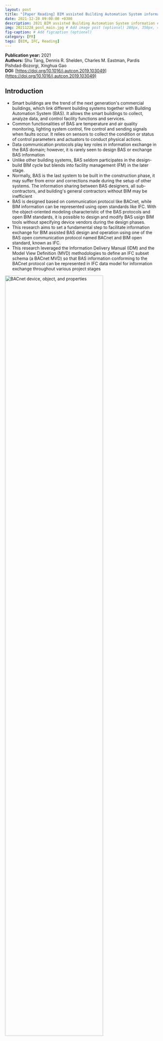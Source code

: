 ```yaml
---
layout: post
title: "[Paper Reading] BIM assisted Building Automation System information exchange using BACnet and IFC"
date: 2021-12-28 09:00:00 +0300
description: 2021_BIM assisted Building Automation System information exchange using BACnet and IFC # Add post description (optional)
img: 20211228_post_main.jpg # Add image post (optional) 280px, 350px, 470px, 700px, 940px
fig-caption: # Add figcaption (optional)
category: [PR]
tags: [BIM, IFC, Reading]
---
```


**Publication year:** 2021 <br>
**Authors:** Shu Tang, Dennis R. Shelden, Charles M. Eastman, Pardis Pishdad-Bozorgi, Xinghua Gao <br>
**DOI:** [https://doi.org/10.1016/j.autcon.2019.103049](https://doi.org/10.1016/j.autcon.2019.103049)

## Introduction
- Smart buildings are the trend of the next generation's commercial buildings, which link different building systems together with Building Automation System (BAS). It allows the smart buildings to collect, analyze data, and control facility functions and services.
- Common functionalities of BAS are temperature and air quality monitoring, lighting system control, fire control and sending signals when faults occur. It relies on sensors to collect the condition or status of control parameters and actuators to conduct physical actions.
- Data communication protocols play key roles in information exchange in the BAS domain; however, it is rarely seen to design BAS or exchange BAS information
- Unlike other building systems, BAS seldom participates in the design-build BIM cycle but blends into facility management (FM) in the later stage.
- Normally, BAS is the last system to be built in the construction phase, it may suffer from error and corrections made during the setup of other systems. The information sharing between BAS designers, all sub-contractors, and building's general contractors without BIM may be inefficient
- BAS is designed based on communication protocol like BACnet, while BIM information can be represented using open standards like IFC. With the object-oriented modeling characteristic of the BAS protocols and open BIM standards, it is possible to design and modify BAS usign BIM tools without specifying device vendors during the design phases.
- This research aims to set a fundamental step to facilitate information exchange for BIM assisted BAS design and operation using one of the BAS open communication protocol named BACnet and BIM open standard, known as IFC.
- This research leveraged the Information Delivery Manual (IDM) and the Model View Definition (MVD) methodologies to define an IFC subset schema (a BACnet MVD) so that BAS information conforming to the BACnet protocol can be represented in IFC data model for information exchange throughout various project stages

<img src="https://ars.els-cdn.com/content/image/1-s2.0-S0926580519301645-gr1_lrg.jpg" class="post_img" style="width:80%;" alt="BACnet device, object, and properties">

## Background
- BACnet overview
  - ASHRAE has developed BAC net protocol to address the communication needs of BAS for different applications like heating, lighting control, and fire detection systems.
  - BACnet aims to solve interoperability issues among different devices vendors by modeling exchanged information with object-oriented representations
  - Currently, 60 Object Types defined in ANSI/ASHRAE Standard 135-2016 are modeled as a collection of BACnet Objects.
  - BACnet Objects hold information, which relates to a device as sets of properties which has an identifier, a data type and a conformance code indicating whether this property is required or optional
  - One potential application benefitting O&M is accessing BAS information through the extended BACnet Web Service (BACnet/WS) and integrating it with BIM online. The BACnet/WS is capable of using technologies like REST, JSON and OAuth2 within BACnet and integrating with the BIM models
  - Another potential application benefiting O&M would be to exchange information which resides in the BAS model with FM tools like Metasys and Niagara which directly connect to sensors and controllers as the control system using the MVD created in this paper.
- IFC/MVD/IDM overview
  - The most commonly used data exchange format for open BIM is IFC that has been accepted as ISO 16739 standard. The IFC enables data exchange between different software applications across the entire building lifecycle.
  - BIM models can be enormous if the information is fully integrated. A fully populated model is unnecessary for all stakeholders or a certain software at a project stage. To solve this issue, buildingSMART International created IDM and MVD approaches to define subsets of IFC   schema for certain Exchange Requirements (ER)
  - An IDM firstly captures business processes and ERs at the user level. Then, the MVD defines a subset of IFC schema based on ERs identified by the IDM. In this way, models can be filtered and size-reduced according to an MVD to satisfy specific business processes.
  - BuildingSMART has released official MVDs among which COBie (Construction Operation Building Information Exchange) is used to exchange specifications for life-cycle capture and delivery of information needed by facility managers
  - COBie does not emphasize on exchange BAS information that follows the BACnet protocol. Some practitioners suggested that COBie contains universal facility management parameters and fails to selectively filter most relevant data for bespoke operation and maintenance requirements.

## Research Method & Result
  - This paper leveraged IDM/MVD methodologies to define an IFC subset schema (a BACnet MVD), so that BAS information complying with the BACnet protocol can be represented in the IFC data model for information exchange between BIM tools and FM tools throughout various project stages.

<img src="https://ars.els-cdn.com/content/image/1-s2.0-S0926580519301645-gr2_lrg.jpg" class="post_img" style="width:80%;" alt="Overall process of methodology">

  - Firstly, the IDM method defined the information sharing process and a set of information to be exchanged at the user level for BAS design and operation.
    - The IDM contained process model, ER and Functional Parts (FPs).
    - The process model identified the purpose and a set of data for exchange.
    - As the BACnet protocol was defined by BAS domain experts, information which needs to be exchanged (ERs) was directly extracted from the BACnet protocol. These ERs defined a group of information units to exchange based on the process model and ANSI/ASHRAE Standard 135–2016.
    - The information units were further breakdown into FPs which described the information in terms of the required capabilities of IFC standard.
  - The second part involved developing an MVD using the IfcDoc tool.
    - The MVD enabled IDM outputs to translate into IFC entities, attributes, and properties to facilitate interoperability at the software level. The functions of IDM outputs including
process model, ERs, FPs were represented by MVD concepts.
    - A mapping spreadsheet was created to clarify the relationships between each information unit, FP and MVD concept.
  - The last part demonstrated a prototype test of the BACnet MVD using Autodesk Revit and Web browser as importing and exporting tools for BAS information exchange.
    - BACnet Object Types and property identifiers expressed in IfcXML were imported into a Web browser to demonstrate the possibility to exchange BAS information using IFC data model.
- IDM
  - The aim of IDM is to collect domain knowledge and information needed regarding workflows from experts. It specifies process model, ERs and FPs at user level
  - With modern documentation tools like IfcDoc, creating an MVD does not necessarily require an IDM. However, the conventional templates are userful to streamline the IDM/MVD process and demonstrate various terminologies
  - Process model
    - It is the initial step to identify the purpose and a specified set of data for exchanged
    - The formalization of the process model describes the activities, related information, logical sequence of activities and roles involved for a particular goal.
    - The process model was created to illustrate the process of BAS design and operation information exchange across project stages.
    - The codes and the phases of this process are based on Omni Class Construction Classification System
  - Information exchange requirements
    - Information or data flow between two or more parties is documented by ERs. An ERs connects business process with relevant information defined within a particular information model.
    - The identification of ERs started with an in-depth analysis ANSI/ASHRAE Standard 135-2016 by understanding the BACnet protocol architecture, modeling control device as a collection of objects, object types, modeling control device as a collection of objects, obejct types, property identifiers, and property datatypes
    - The relationships and similarities between BACnet object types/property identifiers/property datatypes and IFC entities/attributes/datatypes were discovered during this analyzing process.
    - The implementation starts with an official ER template that consists of a header & overview section and information requirements section.
    - The key to identify ERs is the list of information units in the information requirement section. The information requirement section describes a set of information units to satisfy user requirements.
    - One of the potential usages of the BACnet MVD is to assist design BAS systems using BIM authorizing tools, the BACnet objects can be modeled as virtual instances in BIM tools. The geometric representation, location, space relationships and connectivity between these virtual instances are also important information for BAS design.
  - Functional parts
    - Information units can be broken down into FPs. Each FP describes the information in terms of the required capabilities of the IFC standard to provide technical support for information units.
    - An FP is a reusable information model in its own right as well as being a subset of information model on which it is based on IFC
    - Each information unit is mapped to an FP, which can be expressed as: i) IFC entity; ii) attribute of IFC entity with specified data type; iii) property in a property set with specified data type; iv) referring to another FP.

<img src="https://ars.els-cdn.com/content/image/1-s2.0-S0926580519301645-gr3_lrg.jpg" class="post_img" style="width:60%;" alt="Process map for BIM-based BAS design and operation information exchange">
<img src="https://ars.els-cdn.com/content/image/1-s2.0-S0926580519301645-gr4_lrg.jpg" class="post_img" style="width:60%;" alt="Example of information unit, functional part and concept mapping">

- MVD
  - MVDs have been defined as subsets of IFC model specification to support IFC implementation. The IFC implementation should satisfy requirements coming from end-users as defined in IDM
  - MVDs enable IDM outputs, including process map, ERs, and FPs to translate into IFC schema and to facilitate interoperability at the software level. An MVD consists of Model Views, Exchange Definition, Concept Root, Concepts, Concept templates, and Property Sets.
  - BuildingSMART developed an official tool IfcDoc to assist in generating MVDs. IfcDoc improves consistency and computer-interpretability of the MVDs' definition. IfcDoc assists in generating diagrams, defining schemas, and specifying the scope and contents of custom-made specifications
  - Model view and exchange Definition
    - Model View defines the scope of MVD by specifying Exchange Definition, entity usage, concepts usage and importing/exporting requirements.
    - Model View groups a set of IFC entities (entity usage) and Concepts (concept usage) to satisfy exchange scenarios.
    - There are several existing official MVDs defined by buildingSMART, for example, IFC4 Reference View, IFC4 Design Transfer View and IFC2x3 Coordination View
  - Concept root, concept, concept usage, concept template
    - Concepts are the technical solutions to exchange a commonly useful package of information identified in ERs. Concepts can be applied to IFC entities as Concept usage including attribute usage, property usage, quantity usage, and mapping usage.
    - Concept Roots collect available Concepts in a hierarchical tree structure. Concept Roots divide Concepts by their context and objectives such as project content, object definition, and object attributes.
  - Documentation
    - An automatic documentation process enables additional descriptions and constraints to be encoded into MVD using HyperText Markup Language (HTML). IfcDoc generated an HTML documentation containing entity usage, concepts usage, and properties for BAS design and operation information exchange (Fig. 8). This documentation acts as an indication of information that is necessary to import/export between different BIM tools and FM tools.

<img src="https://ars.els-cdn.com/content/image/1-s2.0-S0926580519301645-gr5_lrg.jpg" class="post_img" style="width:60%;" alt="BACnet view exchange requirement view">
<img src="https://ars.els-cdn.com/content/image/1-s2.0-S0926580519301645-gr6_lrg.jpg" class="post_img" style="width:60%;" alt="Concept template and instance diagram">
<img src="https://ars.els-cdn.com/content/image/1-s2.0-S0926580519301645-gr8_lrg.jpg" class="post_img" style="width:60%;" alt="The BACnet MVD documentation in HTML">

- Implementation of the prototype Test
  - A prototype test following the BACnet MVD was carried out with both the exporting tool and importing tool.
<img src="https://ars.els-cdn.com/content/image/1-s2.0-S0926580519301645-gr10_lrg.jpg" class="post_img" style="width:60%;" alt="Sample testing scenario">
<img src="https://ars.els-cdn.com/content/image/1-s2.0-S0926580519301645-gr11_lrg.jpg" class="post_img" style="width:60%;" alt="Sample exported IFC instance file">
<img src="https://ars.els-cdn.com/content/image/1-s2.0-S0926580519301645-gr9_lrg.jpg" class="post_img" style="width:60%;" alt=" The BACnet MVD implementation steps">

## Results and Discussion
- The result of this study showed that IFC is suitable for representing BAS metadata, whether representing BAS control, communication, constraints, and other data sources like real-time data using the IFC data model is appropriate or not remains to be a concern.
- IDM
  - A process model (Fig. 3) was created to capture the BAS information exchange from the design phase to operation phase. This process model together with the BACnet protocol was explored to identify ERs.
  - Altogether, the authors identified 395 information units including 25 BACnet Object Types and 370 property identifiers
- MVD
  - A BACnet View was created using IfcDoc to document all collected information in the IDM process.
  - Twenty-five BACnet Object Types indicated 12 entity usages in the BACnet View.
- Implementation of prototype Test
  - BACnet object types were modeled as Revit families. Several Revit families include BACnet Device, Analog Input Object, and Analog Output Object were constructed with user-defined attributes and share parameters indicating exporting settings as a test scenario.
  - The prototype test has successfully exported IFC entities, predefined types and other attributes following the BACnet MVD.
- Limitations
  - Data mapping
    - Although this study has mapped 25 BACnet Object Types and 370 property identifiers to IFC entities, attributes, and properties, only part of the BACnet Object Types and required property identifiers were involved to demonstrate the possibility of representing BACnet data in IFC data model.
  - Implementation of prototype Test
    - i) the prototype test was based on limited test scenarios and BACnet Object Types.
    - ii) export settings in Revit contains official buildingSMART MVD like IFC4 Design Transfer View, IFC 2 × 3 Coordination View, and IFC4. Since the BACnet view was newly proposed, the exporting
process required manual set up for each object.
    - iii) to check whether the exported IFC instance file contains necessary BACnet data, the data validation process was done manually.
    - vi) most of the current BIM tools including Revit have the limitation in creating object connectivity so that BACnet objects/devices decomposition and composition cannot be explicitly indicated
  - Tool Limitation
    - Design BAS using Revit required custom-made families and the manual connection between objects. This process is time-consuming and may not satisfy industry needs.
  - Other data source
    - BAS information exchange is more complex than just metadata. Time-series data, which record continuous readings from BAS sensors and meters, is another important source of data.
    - As this study shows, the IFC data model is suitable to represent BAS metadata. However, representing real-time data in IFC data model may not be an appropriate approach.

## Conclusion
  - Summary
    - This research demonstrates the possibility to exchange BAS information conforming to the BACnet protocol with the IFC data model for BAS design and operation.
    - This study has successfully leveraged IDM/MVD methodologies to define a subset of IFC schema, which represents BACnet Object Types and property identifiers. The IDM method was utilized to identify the BAS information sharing process and ERs at the user level.
    - A prototype test was carried out with a BIM tool and web browser to demonstrate the implementation of BACnet MVD for BAS information exchange between BIM tools and FM tools.
  - Contribution
    - The significance of designing BAS using BIM tools is addressed, brining insights for the potential of using BIM tools for BAS information exchange
    - This study made detail IFC representation of BACnet protocol including BACnet objectsand associated property identifiers using IFC entities, properties, and relationships.
    - The BACnet MVD created allows BAS information to be represented in IFC data models which enable information sharing among various BIM tools and project stages.
    - The prototype test demonstrates the possibility to design BAS using BIM tools by selecting BACnet objects with BACnet property identifiers, and exchange BAS information using the IFC data model.
    - The prototype test sets a foundation for software vendors to develop automatic data importing and exporting in BIM tools for BAS information exchange. It also can be the starting point of the software certification process and the data validation process.
    - Limitation for data mapping, tool implementation, and process of prototype test was identified to shed light on future work to bring the BAS design and operation into the BIM cycle.
  - Future works
    - extending IFC data model and integration with other data models to represent BACnet services and constraints.
    - In terms of prototype test implementation, complex real projects or more test scenarios should be tested.
    - An automatic data validation process for exporting BIM-based BAS data based on BACnet protocol should be explored.
    - to create BIM-based BAS design tools or a plug-in for both importing and exporting requirements following the BACnet MVD.
    - An API or plugin in BIM tools that allows automatic data mapping when exporting and importing BAS information following the BACnet MVD is necessary to guarantee a reliable data validation process
    - Further collaboration with current BIM-based design and FM tools vendors may be the next step to enable the seamless exchange of BAS information using IFC data model between BIM tools and FM tools.
    - different data sources such as real-time data, data generated during various project stages and data produced from interaction with other disciplines need the most suitable data models for representation.
    - Integration between building contextual data, BAS information and the Internet of Things using extended BACnet/WS and other open-source data models like Project Haystack deserve future investigation

## Comment & Interesting things
